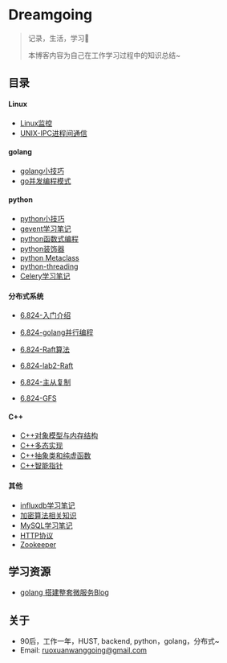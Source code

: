 # Dreamgoing

>记录，生活，学习:apple:  
>
>本博客内容为自己在工作学习过程中的知识总结~



## 目录

#### Linux

+ [Linux监控](./Linux监控.html)
+ [UNIX-IPC进程间通信](./UNIX-IPC进程间通信.html)

#### golang

+ [golang小技巧](./golang小技巧.html)
+ [go并发编程模式](./go并发编程模式.html)

#### python

+ [python小技巧](./python小技巧.html)
+ [gevent学习笔记](./gevent学习笔记.html)
+ [python函数式编程](./python函数式编程.html)
+ [python装饰器](./Python装饰器.html)
+ [python Metaclass](./Python-metaclass.html)
+ [python-threading](./Python-threading.html)
+ [Celery学习笔记](./Celery学习笔记.html)

#### 分布式系统

+ [6.824-入门介绍](./分布式系统6.824-入门介绍.html)

+ [6.824-golang并行编程](./6.824-golang并行编程.html)

+ [6.824-Raft算法](./分布式系统6.824-Raft.html)

+ [6.824-lab2-Raft](./分布式系统6.824-lab2-Raft.html)

+ [6.824-主从复制](./分布式系统6.824-主从复制.html)

+ [6.824-GFS](./分布式系统6.824-GFS.html)


#### C++

+ [C++对象模型与内存结构](c++对象模型与内存结构.html)
+ [C++多态实现](./C++多态实现.html)
+ [C++抽象类和纯虚函数](C++抽象类和纯虚函数.html)
+ [C++智能指针](./C++智能指针.html)

#### 其他

+ [influxdb学习笔记](./influxdb学习笔记.html)
+ [加密算法相关知识](./加密算法相关知识.html)
+ [MySQL学习笔记](./mysql学习笔记.html)
+ [HTTP协议](./HTTP协议.html)
+ [Zookeeper](./Zookeeper.html)

## 学习资源

+ [golang 搭建整套微服务Blog](http://callistaenterprise.se/blogg/teknik/2017/02/17/go-blog-series-part1/)

## 关于

+ 90后，工作一年，HUST,  backend,  python，golang，分布式~ 
+ Email: ruoxuanwanggoing@gmail.com



